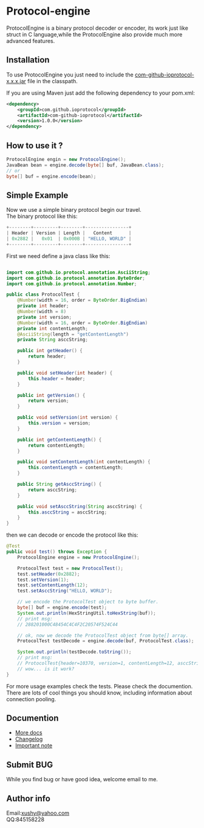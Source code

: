 # Protocol-engine
ProtocolEngine is a binary protocol decoder or encoder, its work just like struct in C language,while the ProtocolEngine also
provide much more advanced features.

## Installation
To use ProtocolEngine you just need to include the
[com-github-ioprotocol-x.x.x.jar](https://github.com/ioprotocol/engine) file in the classpath.

If you are using Maven just add the following dependency to your pom.xml:

```xml
<dependency>
    <groupId>com.github.ioprotocol</groupId>
    <artifactId>com-github-ioprotocol</artifactId>
    <version>1.0.0</version>
</dependency>
```
## How to use it ?
```java
ProtocolEngine engin = new ProtocolEngine();
JavaBean bean = engine.decode(byte[] buf, JavaBean.class);
// or
byte[] buf = engine.encode(bean);
```

## Simple Example
Now we use a simple binary protocol begin our travel.<br>
The binary protocol like this:<br>
```java
+--------+---------+--------+----------------+
| Header | Version | Length |   Content      |
| 0x2882 |   0x01  | 0x000B | "HELLO, WORLD" |
+--------+---------+--------+----------------+
```
First we need define a java class like this:<br>
```java

import com.github.io.protocol.annotation.AsciiString;
import com.github.io.protocol.annotation.ByteOrder;
import com.github.io.protocol.annotation.Number;

public class ProtocolTest {
    @Number(width = 16, order = ByteOrder.BigEndian)
    private int header;
    @Number(width = 8)
    private int version;
    @Number(width = 16, order = ByteOrder.BigEndian)
    private int contentLength;
    @AsciiString(length = "getContentLength")
    private String asccString;

    public int getHeader() {
        return header;
    }

    public void setHeader(int header) {
        this.header = header;
    }

    public int getVersion() {
        return version;
    }

    public void setVersion(int version) {
        this.version = version;
    }

    public int getContentLength() {
        return contentLength;
    }

    public void setContentLength(int contentLength) {
        this.contentLength = contentLength;
    }

    public String getAsccString() {
        return asccString;
    }

    public void setAsccString(String asccString) {
        this.asccString = asccString;
    }
}
```
then we can decode or encode the protocol like this:
```java
@Test
public void test() throws Exception {
	ProtocolEngine engine = new ProtocolEngine();

	ProtocolTest test = new ProtocolTest();
	test.setHeader(0x2882);
	test.setVersion(1);
	test.setContentLength(12);
	test.setAsccString("HELLO, WORLD");

	// we encode the ProtocolTest object to byte buffer.
	byte[] buf = engine.encode(test);
	System.out.println(HexStringUtil.toHexString(buf));
	// print msg:
	// 288201000C48454C4C4F2C20574F524C44

	// ok, now we decode the ProtocolTest object from byte[] array.
	ProtocolTest testDecode = engine.decode(buf, ProtocolTest.class);

	System.out.println(testDecode.toString());
	// print msg:
	// ProtocolTest{header=10370, version=1, contentLength=12, asccString='HELLO, WORLD'}
	// wow... is it work?
}
```
For more usage examples check the tests.
Please check the documention. There are lots of cool things you should know, including information about connection pooling.
## Documention
- [More docs](https://github.com/ioprotocol/engine/blob/master/documention/howtouse.md)
- [Changelog](https://github.com/ioprotocol/engine/blob/master/documention/changelog.md)
- [Important note](https://github.com/ioprotocol/engine/blob/master/documention/important.md)

## Submit BUG
While you find bug or have good idea, welcome email to me.

## Author info
Email:xushy@yahoo.com<br>
QQ:845158228
